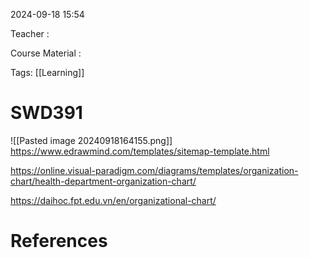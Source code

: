 
2024-09-18 15:54

Teacher : 

Course Material : 

Tags: [[Learning]]


# SWD391




![[Pasted image 20240918164155.png]]
https://www.edrawmind.com/templates/sitemap-template.html

https://online.visual-paradigm.com/diagrams/templates/organization-chart/health-department-organization-chart/

https://daihoc.fpt.edu.vn/en/organizational-chart/

# References





